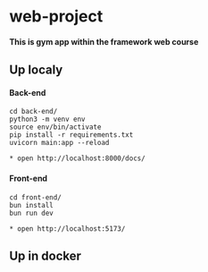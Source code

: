 # web-project
#### This is gym app within the framework web course

## Up localy
#### Back-end
```
cd back-end/
python3 -m venv env
source env/bin/activate
pip install -r requirements.txt
uvicorn main:app --reload

* open http://localhost:8000/docs/
```
#### Front-end
```
cd front-end/
bun install
bun run dev

* open http://localhost:5173/
```

## Up in docker
```

```
